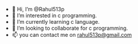 - 👋 Hi, I’m @Rahul513p
- 👀 I’m interested in c programming.
- 🌱 I’m currently learning c language.
- 💞️ I’m looking to collaborate for c programming.
- 📫 you can contact me on rahul513p@gmail.com


<!---
Rahul513p/Rahul513p is a ✨ special ✨ repository because its `README.md` (this file) appears on your GitHub profile.
You can click the Preview link to take a look at your changes.
--->
